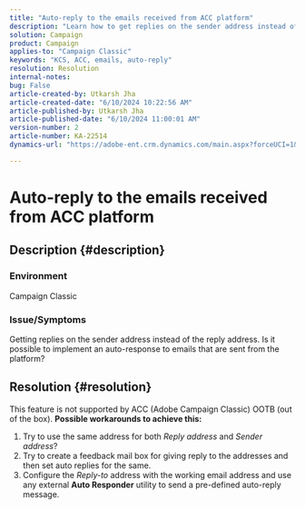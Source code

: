 ```yaml
---
title: "Auto-reply to the emails received from ACC platform"
description: "Learn how to get replies on the sender address instead of the reply address from the Adobe Campaign Classic platform."
solution: Campaign
product: Campaign
applies-to: "Campaign Classic"
keywords: "KCS, ACC, emails, auto-reply"
resolution: Resolution
internal-notes: 
bug: False
article-created-by: Utkarsh Jha
article-created-date: "6/10/2024 10:22:56 AM"
article-published-by: Utkarsh Jha
article-published-date: "6/10/2024 11:00:01 AM"
version-number: 2
article-number: KA-22514
dynamics-url: "https://adobe-ent.crm.dynamics.com/main.aspx?forceUCI=1&pagetype=entityrecord&etn=knowledgearticle&id=58d18766-1327-ef11-840a-6045bd026b83"

---
```

# Auto-reply to the emails received from ACC platform

## Description {#description}


### <b>Environment</b>

Campaign Classic



### <b>Issue/Symptoms</b>

Getting replies on the sender address instead of the reply address. Is it possible to implement an auto-response to emails that are sent from the platform?


## Resolution {#resolution}


This feature is not supported by ACC (Adobe Campaign Classic) OOTB (out of the box).
<b>Possible workarounds to achieve this:</b>
1. Try to use the same address for both *Reply address* and *Sender address*?
2. Try to create a feedback mail box for giving reply to the addresses and then set auto replies for the same.
3. Configure the *Reply-to* address with the working email address and use any external <b>Auto Responder</b> utility to send a pre-defined auto-reply message.

